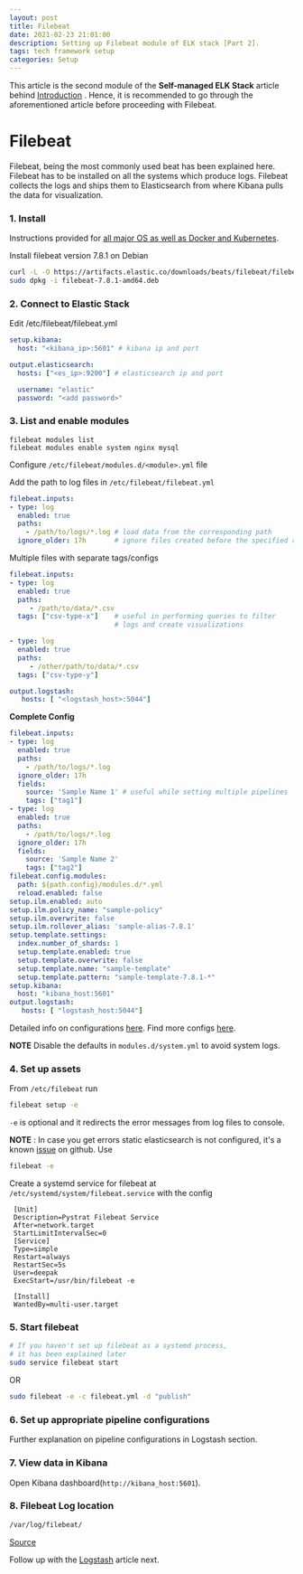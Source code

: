 ```yaml
---
layout: post
title: Filebeat
date: 2021-02-23 21:01:00
description: Setting up Filebeat module of ELK stack [Part 2].
tags: tech framework setup
categories: Setup
---
```


This article is the second module of the **Self-managed ELK Stack** article behind [Introduction](https://www.deepakgouda.com/Self-managed-ELK-Stack) . Hence, it is recommended to go through the aforementioned article before proceeding with Filebeat.

# Filebeat

Filebeat, being the most commonly used beat has been explained here. Filebeat has to be installed on all the systems which produce logs. Filebeat collects the logs and ships them to Elasticsearch from where Kibana pulls the data for visualization.

### 1. Install

Instructions provided for [all major OS as well as Docker and Kubernetes](https://www.elastic.co/guide/en/beats/filebeat/current/filebeat-installation-configuration.html#installation).

Install filebeat version 7.8.1 on Debian

```bash
curl -L -O https://artifacts.elastic.co/downloads/beats/filebeat/filebeat-7.8.1-amd64.deb
sudo dpkg -i filebeat-7.8.1-amd64.deb
```

### 2. Connect to Elastic Stack

Edit /etc/filebeat/filebeat.yml

```yaml
setup.kibana:
  host: "<kibana_ip>:5601" # kibana ip and port

output.elasticsearch:
  hosts: ["<es_ip>:9200"] # elasticsearch ip and port

  username: "elastic"
  password: "<add password>"

```

### 3. List and enable modules

```
filebeat modules list
filebeat modules enable system nginx mysql
```

Configure `/etc/filebeat/modules.d/<module>.yml` file

Add the path to log files in `/etc/filebeat/filebeat.yml`

```yaml
filebeat.inputs:
- type: log
  enabled: true
  paths:
    - /path/to/logs/*.log # load data from the corresponding path
  ignore_older: 17h       # ignore files created before the specified relative time
```

Multiple files with separate tags/configs

```yaml
filebeat.inputs:
- type: log
  enabled: true
  paths:
     - /path/to/data/*.csv
  tags: ["csv-type-x"]    # useful in performing queries to filter 
                          # logs and create visualizations

- type: log
  enabled: true
  paths:
     - /other/path/to/data/*.csv
  tags: ["csv-type-y"]

output.logstash:
   hosts: [ "<logstash_host>:5044"]
```

**Complete Config**

```yaml
filebeat.inputs:
- type: log
  enabled: true
  paths:
    - /path/to/logs/*.log
  ignore_older: 17h
  fields:
    source: 'Sample Name 1' # useful while setting multiple pipelines
    tags: ["tag1"]
- type: log
  enabled: true
  paths:
    - /path/to/logs/*.log
  ignore_older: 17h
  fields:
    source: 'Sample Name 2'
    tags: ["tag2"]  
filebeat.config.modules:
  path: ${path.config}/modules.d/*.yml
  reload.enabled: false
setup.ilm.enabled: auto
setup.ilm.policy_name: "sample-policy"
setup.ilm.overwrite: false
setup.ilm.rollover_alias: 'sample-alias-7.8.1'
setup.template.settings:
  index.number_of_shards: 1
  setup.template.enabled: true
  setup.template.overwrite: false
  setup.template.name: "sample-template"
  setup.template.pattern: "sample-template-7.8.1-*"
setup.kibana:
  host: "kibana_host:5601"
output.logstash:
   hosts: [ "logstash_host:5044"]

```

Detailed info on configurations [here](https://www.elastic.co/guide/en/beats/filebeat/current/configuring-howto-filebeat.html).
Find more configs [here](https://www.elastic.co/guide/en/beats/filebeat/current/configuration-filebeat-options.html).

**NOTE** Disable the defaults in `modules.d/system.yml` to avoid system logs.

### 4. Set up assets

From `/etc/filebeat` run

```bash
filebeat setup -e
```

`-e` is optional and it redirects the error messages from log files to console.

**NOTE** : In case you get errors static elasticsearch is not configured, it's a known [issue](https://github.com/elastic/beats/issues/16336) on github. Use

```bash
filebeat -e
```

Create a systemd service for filebeat at `/etc/systemd/system/filebeat.service` with the config

```service
 [Unit]
 Description=Pystrat Filebeat Service
 After=network.target
 StartLimitIntervalSec=0
 [Service]
 Type=simple
 Restart=always
 RestartSec=5s
 User=deepak
 ExecStart=/usr/bin/filebeat -e
 
 [Install]
 WantedBy=multi-user.target
```

### 5. Start filebeat

```bash
# If you haven't set up filebeat as a systemd process, 
# it has been explained later
sudo service filebeat start 
```

OR

```bash
sudo filebeat -e -c filebeat.yml -d "publish"
```

### 6. Set up appropriate pipeline configurations

Further explanation on pipeline configurations in Logstash section.

### 7. View data in Kibana

Open Kibana dashboard(`http://kibana_host:5601`).

### 8. Filebeat Log location

```bash
/var/log/filebeat/
```

[Source](https://www.elastic.co/guide/en/beats/filebeat/current/filebeat-installation-configuration.html)

Follow up with the [Logstash](https://www.deepakgouda.com/Logstash) article next.
